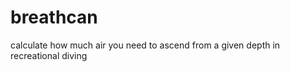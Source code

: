breathcan
=========

calculate how much air you need to ascend from a given depth in recreational diving

